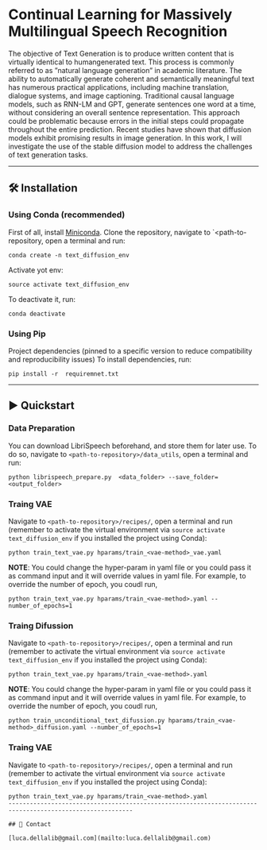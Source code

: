 # Continual Learning for Massively Multilingual Speech Recognition

The objective of Text Generation is to produce written content that is virtually identical to humangenerated
text. This process is commonly referred to as ”natural language generation” in academic
literature. The ability to automatically generate
coherent and semantically meaningful text has
numerous practical applications, including machine
translation, dialogue systems, and image
captioning. Traditional causal language models,
such as RNN-LM and GPT, generate sentences
one word at a time, without considering an overall
sentence representation. This approach could
be problematic because errors in the initial steps
could propagate throughout the entire prediction.
Recent studies have shown that diffusion models
exhibit promising results in image generation. In
this work, I will investigate the use of the stable
diffusion model to address the challenges of text
generation tasks.

---------------------------------------------------------------------------------------------------------

## 🛠️️ Installation

### Using Conda (recommended)

First of all, install [Miniconda](https://docs.conda.io/en/latest/miniconda.html).
Clone the repository, navigate to `<path-to-repository, open a terminal and run:

```
conda create -n text_diffusion_env
```

Activate yot env:

 ```
source activate text_diffusion_env
```
To deactivate it, run:

```
conda deactivate
```

### Using Pip

Project dependencies (pinned to a specific version to reduce compatibility and reproducibility issues)
To install dependencies, run: 

```
pip install -r  requiremnet.txt
```

---------------------------------------------------------------------------------------------------------

## ▶️ Quickstart
### Data Preparation
You can download LibriSpeech beforehand, and store them for later use.
To do so, navigate to `<path-to-repository>/data_utils`, open a terminal and run:

```
python librispeech_prepare.py  <data_folder> --save_folder=<output_folder>
```

### Traing VAE

Navigate to `<path-to-repository>/recipes/`, open a terminal and run
(remember to activate the virtual environment via `source activate text_diffusion_env` if you installed the project using Conda):

```
python train_text_vae.py hparams/train_<vae-method>_vae.yaml
```

**NOTE**: You could change the hyper-param in yaml file or you could pass it as command input and it will override values in yaml file. For example, to override the number of epoch, you coudl run, 
```
python train_text_vae.py hparams/train_<vae-method>.yaml --number_of_epochs=1
```

### Traing Difussion

Navigate to `<path-to-repository>/recipes/`, open a terminal and run
(remember to activate the virtual environment via `source activate text_diffusion_env` if you installed the project using Conda):

```
python train_text_vae.py hparams/train_<vae-method>.yaml
```

**NOTE**: You could change the hyper-param in yaml file or you could pass it as command input and it will override values in yaml file. For example, to override the number of epoch, you coudl run, 
```
python train_unconditional_text_difussion.py hparams/train_<vae-method>_diffusion.yaml --number_of_epochs=1
```





### Traing VAE

Navigate to `<path-to-repository>/recipes/`, open a terminal and run
(remember to activate the virtual environment via `source activate text_diffusion_env` if you installed the project using Conda):

```
python train_text_vae.py hparams/train_<vae-method>.yaml
---------------------------------------------------------------------------------------------------------

## 📧 Contact

[luca.dellalib@gmail.com](mailto:luca.dellalib@gmail.com)